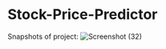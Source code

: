 # Stock-Price-Predictor
Snapshots of project:
![Screenshot (32)](https://user-images.githubusercontent.com/107236325/236612211-6c9997eb-7bf3-4920-aa3b-9b86d12e37a4.png)

